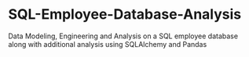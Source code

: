 # SQL-Employee-Database-Analysis
Data Modeling, Engineering and Analysis on a SQL employee database along with additional analysis using SQLAlchemy and Pandas
